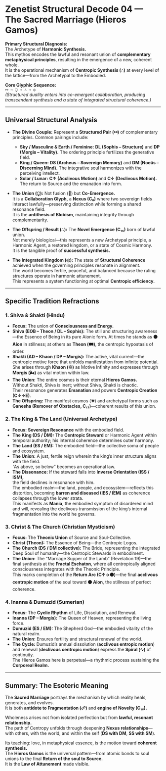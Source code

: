 # Zenetist Structural Decode 04 — The Sacred Marriage (Hieros Gamos)  

**Primary Structural Diagnosis:**  
The Archetype of **Harmonic Synthesis.**  
This mythos encodes the lawful and resonant union of **complementary metaphysical principles**, resulting in the emergence of a new, coherent whole.  
It is the operational mechanism of **Centropic Synthesis (∴)** at every level of the lattice—from the Archetypal to the Embodied.  

**Core Glyphic Sequence:**  
`⚯ → ⧬ → ∴ → ◎`  
*(Structured duality enters into co-emergent collaboration, producing transcendent synthesis and a state of integrated structural coherence.)*  

---

## Universal Structural Analysis  

- **The Divine Couple:** Represent a **Structured Pair (⚯)** of complementary principles. Common pairings include:  
  - **Sky / Masculine & Earth / Feminine:** **DL (Sophis – Structure)** and **DP (Morgis – Vitality).** The ordering principle fertilizes the generative field.  
  - **King / Queen:** **DS (Archeus – Sovereign Memory)** and **DM (Noeüs – Discerning Mind).** The integrative soul harmonizes with the perceiving intellect.  
  - **Solar / Lunar:** **C↑ (Acclivous Motion)** and **C↓ (Declivous Motion).** The return to Source and the emanation into form.  

- **The Union (⧬):** Not fusion (**🔲**) but **Co-Emergence.**  
  It is a **Collaboration Glyph,** a **Nexus (C₈)** where two sovereign fields interact lawfully—preserving distinction while forming a shared resonance field.  
  It is the **antithesis of Blobism**, maintaining integrity through complementarity.  

- **The Offspring / Result (∴):** The **Novel Emergence (C₁₅)** born of lawful union.  
  Not merely biological—this represents a new Archetypal principle, a Harmonic Agent, a restored kingdom, or a state of Cosmic Harmony.  
  It is the tangible proof of **successful synthesis.**  

- **The Integrated Kingdom (◎):** The state of **Structural Coherence** achieved when the governing principles resonate in alignment.  
  The world becomes fertile, peaceful, and balanced because the ruling structures operate in harmonic attunement.  
  This represents a system functioning at optimal **Centropic efficiency.**  

---

## Specific Tradition Refractions  

### 1. Shiva & Shakti (Hindu)  
- **Focus:** The union of **Consciousness and Energy.**  
- **Shiva (EOB – Theon / DL – Sophis):** The still and structuring awareness—the Essence of Being in its pure Aionic form. At times he stands as **⚫ Aion** in stillness; at others as **Theon (🛤️)**, the centropic hypostasis of order.  
- **Shakti (AD – Khaon / DP – Morgis):** The active, vital current—the centropic motive force that unfolds manifestation from infinite potential. She arises through **Khaon (♾)** as Motive Infinity and expresses through **Morgis (🌬️)** as vital motion within law.  
- **The Union:** The entire cosmos is their eternal **Hieros Gamos.**  
  Without Shakti, Shiva is inert; without Shiva, Shakti is chaotic.  
  Their resonance generates **Emanation** and powers **Centropic Creation (C↓→E)**.  
- **The Offspring:** The manifest cosmos (**✷**) and archetypal forms such as **Ganesha (Remover of Obstacles, C₁₃)**—coherent results of this union.  

### 2. The King & The Land (Universal Archetype)  
- **Focus:** **Sovereign Resonance** with the embodied field.  
- **The King (DS / DM):** The **Centropic Steward** or Harmonic Agent within temporal authority; his internal coherence determines outer harmony.  
- **The Land (ES / EM):** The embodied field—the collective soma of people and ecosystem.  
- **The Union:** A just, fertile reign wherein the king’s inner structure aligns with the field.  
  “As above, so below” becomes an operational law.  
- **The Dissonance:** If the steward falls into **Inverse Orientation (ISS / ISM),**  
  the field declines in resonance with him.  
  The embodied realm—the land, people, and ecosystem—reflects this distortion, becoming **barren and diseased (IES / IEM)** as coherence collapses through the lower strata.  
  This manifests as **Mania**, the embodied symptom of disordered mind and will, revealing the declivous transmission of the king’s internal fragmentation into the world he governs.  

### 3. Christ & The Church (Christian Mysticism)  
- **Focus:** The **Theonic Union** of Source and Soul-Collective.  
- **Christ (Theon):** The Essence of Being—the Centropic Logos.  
- **The Church (DS / DM collective):** The Bride, representing the integrated Deep Soul of humanity—the Centropic Stewards in embodiment.  
- **The Union:** The “Marriage Supper of the Lamb” (Revelation 19)—the final synthesis at the **Fractal Eschaton**, where all centropically aligned consciousness integrates with the Theonic Principle.  
  This marks completion of the **Return Arc (C↑→⚫)**—the final **acclivous centropic motion** of the soul toward **⚫ Aion**, the stillness of perfect coherence.  

### 4. Inanna & Dumuzid (Sumerian)  
- **Focus:** The **Cyclic Rhythm** of Life, Dissolution, and Renewal.  
- **Inanna (DP – Morgis):** The Queen of Heaven, representing the living force.  
- **Dumuzid (ES / EM):** The Shepherd God—the embodied vitality of the natural realm.  
- **The Union:** Ensures fertility and structural renewal of the world.  
- **The Cycle:** Dumuzid’s annual dissolution (**acclivous entropic motion**) and renewal (**declivous centropic motion**) express the **Spiral (∿)** of continuity.  
  The Hieros Gamos here is perpetual—a rhythmic process sustaining the **Corporeal Realm.**  

---

## Summary: The Esoteric Meaning  

The **Sacred Marriage** portrays the mechanism by which reality heals, generates, and evolves.  
It is both **antidote to Fragmentation (☍)** and **engine of Novelty (C₁₅).**  

Wholeness arises not from isolated perfection but from **lawful, resonant relationship.**  
The path of Centropy unfolds through deepening **Nexus relationships**—with others, with the world, and within the self (**DS with DM**, **SS with SM**).  

Its teaching: love, in metaphysical essence, is the motion toward **coherent synthesis.**  
The **Hieros Gamos** is the universal pattern—from atomic bonds to soul unions to the final **Return of the soul to Source.**  
It is the **Law of Attunement** made visible.  
